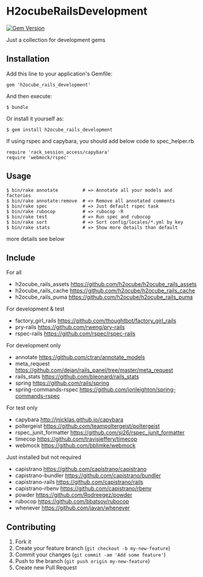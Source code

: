 # H2ocubeRailsDevelopment

[![Gem Version](https://badge.fury.io/rb/h2ocube_rails_development.png)](http://badge.fury.io/rb/h2ocube_rails_development)

Just a collection for development gems

## Installation

Add this line to your application's Gemfile:

    gem 'h2ocube_rails_development'

And then execute:

    $ bundle

Or install it yourself as:

    $ gem install h2ocube_rails_development

If using rspec and capybara, you should add below code to spec_helper.rb

    require 'rack_session_access/capybara'
    require 'webmock/rspec'

## Usage

    $ bin/rake annotate         # => Annotate all your models and factories
    $ bin/rake annotate:remove  # => Remove all annotated comments
    $ bin/rake spec             # => Just default rspec task
    $ bin/rake rubocop          # => rubocop -R
    $ bin/rake test             # => Run spec and rubocop
    $ bin/rake sort             # => Sort config/locales/*.yml by key
    $ bin/rake stats            # => Show more details than default

more details see below

## Include

For all

* h2ocube_rails_assets https://github.com/h2ocube/h2ocube_rails_assets
* h2ocube_rails_cache https://github.com/h2ocube/h2ocube_rails_cache
* h2ocube_rails_puma https://github.com/h2ocube/h2ocube_rails_puma

For development & test

* factory_girl_rails https://github.com/thoughtbot/factory_girl_rails
* pry-rails https://github.com/rweng/pry-rails
* rspec-rails https://github.com/rspec/rspec-rails

For development only

* annotate https://github.com/ctran/annotate_models
* meta_request https://github.com/dejan/rails_panel/tree/master/meta_request
* rails_stats https://github.com/bleonard/rails_stats
* spring https://github.com/rails/spring
* spring-commands-rspec https://github.com/jonleighton/spring-commands-rspec

For test only

* capybara http://jnicklas.github.io/capybara
* poltergeist https://github.com/teampoltergeist/poltergeist
* rspec_junit_formatter https://github.com/sj26/rspec_junit_formatter
* timecop https://github.com/travisjeffery/timecop
* webmock https://github.com/bblimke/webmock

Just installed but not required

* capistrano https://github.com/capistrano/capistrano
* capistrano-bundler https://github.com/capistrano/bundler
* capistrano-rails https://github.com/capistrano/rails
* capistrano-rbenv https://github.com/capistrano/rbenv
* powder https://github.com/Rodreegez/powder
* rubocop https://github.com/bbatsov/rubocop
* whenever https://github.com/javan/whenever

## Contributing

1. Fork it
2. Create your feature branch (`git checkout -b my-new-feature`)
3. Commit your changes (`git commit -am 'Add some feature'`)
4. Push to the branch (`git push origin my-new-feature`)
5. Create new Pull Request
